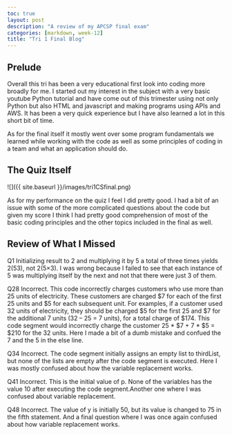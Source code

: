 ```yaml
---
toc: true
layout: post
description: "A review of my APCSP final exam"
categories: [markdown, week-12]
title: "Tri 1 Final Blog"
---
```


## Prelude

Overall this tri has been a very educational first look into coding more broadly for me. I started out my interest in the subject with a very basic youtube Python tutorial and have come out of this trimester using not only Python but also HTML and javascript and making programs using APIs and AWS. It has been a very quick experience but I have also learned a lot in this short bit of time. 

As for the final itself it mostly went over some program fundamentals we learned while working with the code as well as some principles of coding in a team and what an application should do.

## The Quiz Itself

![]({{ site.baseurl }}/images/tri1CSfinal.png)

As for my performance on the quiz I feel I did pretty good. I had a bit of an issue with some of the more complicated questions about the code but given my score I think I had pretty good comprehension of most of the basic coding principles and the other topics included in the final as well.

## Review of What I Missed

Q1 Initializing result to 2 and multiplying it by 5 a total of three times yields 2(53), not 2(5×3). I was wrong because I failed to see that each instance of 5 was multiplying itself by the next and not that there were just 3 of them.

Q28 Incorrect. This code incorrectly charges customers who use more than 25 units of electricity. These customers are charged $7 for each of the first 25 units and $5 for each subsequent unit. For examples, if a customer used 32 units of electricity, they should be charged $5 for the first 25 and $7 for the additional 7 units (32 – 25 = 7 units), for a total charge of $174. This code segment would incorrectly charge the customer 25 * $7 + 7 * $5 = $210 for the 32 units. Here I made a bit of a dumb mistake and confued the 7 and the 5 in the else line.

Q34 Incorrect. The code segment initially assigns an empty list to thirdList, but none of the lists are empty after the code segment is executed. Here I was mostly confused about how the variable replacement works.

Q41 Incorrect. This is the initial value of p. None of the variables has the value 10 after executing the code segment.Another one where I was confused about variable replacement.

Q48 Incorrect. The value of y is initially 50, but its value is changed to 75 in the fifth statement. And a final question where I was once again confused about how variable replacement works.








